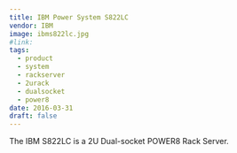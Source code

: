 ```yaml
---
title: IBM Power System S822LC
vendor: IBM
image: ibms822lc.jpg
#link:
tags:
  - product
  - system
  - rackserver
  - 2urack
  - dualsocket
  - power8
date: 2016-03-31
draft: false
---
```


The IBM S822LC is a 2U Dual-socket POWER8 Rack Server.
